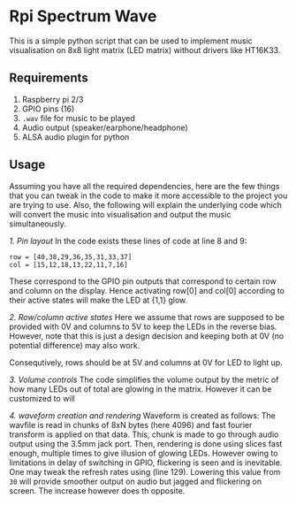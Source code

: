 # Rpi Spectrum Wave
This is a simple python script that can be used to implement music visualisation on 8x8 light matrix (LED matrix) without drivers like HT16K33.

## Requirements
1. Raspberry pi 2/3
2. GPIO pins (16)
3. `.wav` file for music to be played
4. Audio output (speaker/earphone/headphone)
5. ALSA audio plugin for python

## Usage
Assuming you have all the required dependencies, here are the few things that you can tweak in the code to make it more accessible to the project you are trying to use. Also, the following will explain the underlying code which will convert the music into visualisation and output the music simultaneously.

*1. Pin layout*
In the code exists these lines of code at line 8 and 9:
```
row = [40,38,29,36,35,31,33,37]
col = [15,12,18,13,22,11,7,16]
```
These correspond to the GPIO pin outputs that correspond to certain row and column on the display. Hence activating row[0] and col[0] according to their active states will make the LED at {1,1} glow.

*2. Row/column active states*
Here we assume that rows are supposed to be provided with 0V and columns to 5V to keep the LEDs in the reverse bias. However, note that this is just a design decision and keeping both at 0V (no potential difference) may also work.

Consequtively, rows should be at 5V and columns at 0V for LED to light up.


*3. Volume controls*
The code simplifies the volume output by the metric of how many LEDs out of total are glowing in the matrix. However it can be customized to will

*4. waveform creation and rendering*
Waveform is created as follows: The wavfile is read in chunks of 8xN bytes (here 4096) and fast fourier transform is applied on that data. This, chunk is made to go through audio output using the 3.5mm jack port. Then, rendering is done using slices fast enough, multiple times to give illusion of glowing LEDs. However owing to limitations in delay of switching in GPIO, flickering is seen and is inevitable. One may tweak the refresh rates using (line 129). Lowering this value from `30` will provide smoother output on audio but jagged and flickering on screen. The increase however does th opposite.
